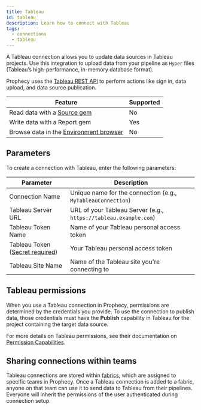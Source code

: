 ```yaml
---
title: Tableau
id: tableau
description: Learn how to connect with Tableau
tags:
  - connections
  - tableau
---
```


A Tableau connection allows you to update data sources in Tableau projects. Use this integration to upload data from your pipeline as `Hyper` files (Tableau’s high-performance, in-memory database format).

Prophecy uses the [Tableau REST API](https://help.tableau.com/current/api/rest_api/en-us/REST/rest_api.htm) to perform actions like sign in, data upload, and data source publication.

| Feature                                                       | Supported |
| ------------------------------------------------------------- | --------- |
| Read data with a [Source gem](/analysts/source-target)        | No        |
| Write data with a Report gem                                  | Yes       |
| Browse data in the [Environment browser](/analysts/pipelines) | No        |

## Parameters

To create a connection with Tableau, enter the following parameters:

| Parameter                                                                 | Description                                                      |
| ------------------------------------------------------------------------- | ---------------------------------------------------------------- |
| Connection Name                                                           | Unique name for the connection (e.g., `MyTableauConnection`)     |
| Tableau Server URL                                                        | URL of your Tableau Server (e.g., `https://tableau.example.com`) |
| Tableau Token Name                                                        | Name of your Tableau personal access token                       |
| Tableau Token ([Secret required](docs/administration/secrets/secrets.md)) | Your Tableau personal access token                               |
| Tableau Site Name                                                         | Name of the Tableau site you're connecting to                    |

<!-- You can leverage your Tableau connection with the [TableauWrite](docs/analysts/development/gems/report/tableau.md) gem. -->

## Tableau permissions

When you use a Tableau connection in Prophecy, permissions are determined by the credentials you provide. To use the connection to publish data, those credentials must have the **Publish** capability in Tableau for the project containing the target data source.

For more details on Tableau permissions, see their documentation on [Permission Capabilities](https://help.tableau.com/current/server/en-us/permissions_capabilities.htm).

## Sharing connections within teams

Tableau connections are stored within [fabrics](docs/administration/fabrics/prophecy-fabrics/prophecy-fabrics.md), which are assigned to specific teams in Prophecy. Once a Tableau connection is added to a fabric, anyone on that team can use it to send data to Tableau from their pipelines. Everyone will inherit the permissions of the user authenticated during connection setup.
